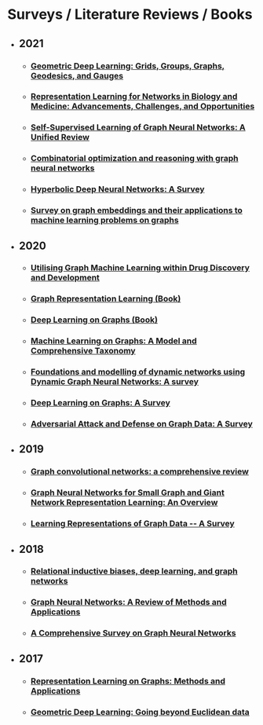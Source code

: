 
# Surveys / Literature Reviews / Books
- ## 2021
   * ### [Geometric Deep Learning: Grids, Groups, Graphs, Geodesics, and Gauges](https://github.com/naganandy/graph-based-deep-learning-literature/blob/master/conference-publications/folders/surveys/gdl_corr21/README.md)
   * ### [Representation Learning for Networks in Biology and Medicine: Advancements, Challenges, and Opportunities](https://github.com/naganandy/graph-based-deep-learning-literature/blob/master/conference-publications/folders/surveys/biomed_corr21/README.md)
  * ### [Self-Supervised Learning of Graph Neural Networks: A Unified Review](https://github.com/naganandy/graph-based-deep-learning-literature/blob/master/conference-publications/folders/surveys/selfgnn_corr21/README.md)
   * ### [Combinatorial optimization and reasoning with graph neural networks](https://github.com/naganandy/graph-based-deep-learning-literature/blob/master/conference-publications/folders/surveys/cognn_corr21/README.md)
   * ### [Hyperbolic Deep Neural Networks: A Survey](https://github.com/naganandy/graph-based-deep-learning-literature/blob/master/conference-publications/folders/surveys/hdnn_corr21/README.md)
   * ### [Survey on graph embeddings and their applications to machine learning problems on graphs](https://github.com/naganandy/graph-based-deep-learning-literature/blob/master/conference-publications/folders/surveys/mlgraphs_peerjcs21/README.md)

- ## 2020
   * ### [Utilising Graph Machine Learning within Drug Discovery and Development](https://github.com/naganandy/graph-based-deep-learning-literature/blob/master/conference-publications/folders/surveys/gmldrug_aaai20/README.md)
   * ### [Graph Representation Learning (Book)](https://github.com/naganandy/graph-based-deep-learning-literature/blob/master/conference-publications/folders/surveys/grl_mac20/README.md)
   * ### [Deep Learning on Graphs (Book)](https://github.com/naganandy/graph-based-deep-learning-literature/blob/master/conference-publications/folders/surveys/dlg_cup20/README.md)
   * ### [Machine Learning on Graphs: A Model and Comprehensive Taxonomy](https://github.com/naganandy/graph-based-deep-learning-literature/blob/master/conference-publications/folders/surveys/mlgraphs_arxiv20/README.md)
   * ### [Foundations and modelling of dynamic networks using Dynamic Graph Neural Networks: A survey](https://github.com/naganandy/graph-based-deep-learning-literature/blob/master/conference-publications/folders/surveys/dygnn_arxiv20/README.md)
   * ### [Deep Learning on Graphs: A Survey](https://github.com/naganandy/graph-based-deep-learning-literature/blob/master/conference-publications/folders/surveys/dlgsurvey_tkde20/README.md)
   * ### [Adversarial Attack and Defense on Graph Data: A Survey](https://github.com/naganandy/graph-based-deep-learning-literature/blob/master/conference-publications/folders/surveys/aagsurvey_arxiv20/README.md)

- ## 2019
   * ### [Graph convolutional networks: a comprehensive review](https://github.com/naganandy/graph-based-deep-learning-literature/blob/master/conference-publications/folders/surveys/gcnreview_csn19/README.md)
   * ### [Graph Neural Networks for Small Graph and Giant Network Representation Learning: An Overview](https://github.com/naganandy/graph-based-deep-learning-literature/blob/master/conference-publications/folders/surveys/gnnaug_arxiv19/README.md)
   * ### [Learning Representations of Graph Data -- A Survey](https://github.com/naganandy/graph-based-deep-learning-literature/blob/master/conference-publications/folders/surveys/lrg_arxiv19/README.md)

- ## 2018
   * ### [Relational inductive biases, deep learning, and graph networks](https://github.com/naganandy/graph-based-deep-learning-literature/blob/master/conference-publications/folders/surveys/gnet_arXiv18/README.md)
   * ### [Graph Neural Networks: A Review of Methods and Applications](https://github.com/naganandy/graph-based-deep-learning-literature/blob/master/conference-publications/folders/surveys/gnnreview_arxiv18/README.md)
   * ### [A Comprehensive Survey on Graph Neural Networks](https://github.com/naganandy/graph-based-deep-learning-literature/blob/master/conference-publications/folders/surveys/gnnsurvey_arxiv19/README.md)

- ## 2017
   * ### [Representation Learning on Graphs: Methods and Applications](https://github.com/naganandy/graph-based-deep-learning-literature/blob/master/conference-publications/folders/surveys/grl_ideb17/README.md)
   * ### [Geometric Deep Learning: Going beyond Euclidean data](https://github.com/naganandy/graph-based-deep-learning-literature/blob/master/conference-publications/folders/surveys/gdl_isp17/README.md)

